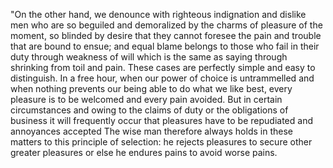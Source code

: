 "On the other hand, we denounce with righteous indignation and dislike men who are so beguiled and demoralized by the charms of pleasure of the moment, so blinded by desire
that they cannot foresee the pain and trouble that are bound to ensue; and equal blame belongs to those who fail in their duty through weakness of will
which is the same as saying through shrinking from toil and pain. These cases are perfectly simple and easy to distinguish. In a free hour, when our power of choice is 
untrammelled and when nothing prevents our being able to do what we like best, every pleasure is to be welcomed and every pain avoided. But in certain circumstances and 
owing to the claims of duty or the obligations of business it will frequently occur that pleasures have to be repudiated and annoyances accepted
The wise man therefore always holds in these matters to this principle of selection: he rejects pleasures to secure other greater pleasures
or else he endures pains to avoid worse pains.